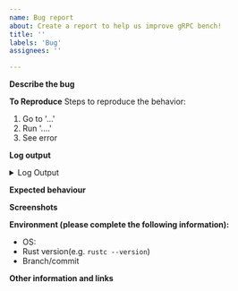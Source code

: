 ```yaml
---
name: Bug report
about: Create a report to help us improve gRPC bench!
title: ''
labels: 'Bug'
assignees: ''

---
```


**Describe the bug**
<!-- A clear and concise description of what the bug is. -->



**To Reproduce**
Steps to reproduce the behavior:
1. Go to '...'
2. Run '....'
3. See error



**Log output**
<!-- Please paste the log output derived from the error. -->
<details>
  <summary>Log Output</summary>
  
  ```Paste log output here
  paste log output...
  ```
</details> 



**Expected behaviour**
<!-- A clear and concise description of what you expected to happen. -->



**Screenshots**
<!-- If applicable, add screenshots to help explain your problem. -->



**Environment (please complete the following information):**
 - OS: 
 - Rust version(e.g. `rustc --version`)
 - Branch/commit



**Other information and links**
<!-- Add any other context about the problem here. -->

<!-- Thank you 🙏 -->
